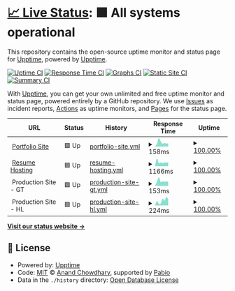 # [📈 Live Status](https://demo.upptime.js.org): <!--live status--> **🟩 All systems operational**

This repository contains the open-source uptime monitor and status page for [Upptime](https://upptime.js.org), powered by [Upptime](https://github.com/upptime/upptime).

[![Uptime CI](https://github.com/duckyfuz/upptime-checker/workflows/Uptime%20CI/badge.svg)](https://github.com/duckyfuz/upptime-checker/actions?query=workflow%3A%22Uptime+CI%22)
[![Response Time CI](https://github.com/duckyfuz/upptime-checker/workflows/Response%20Time%20CI/badge.svg)](https://github.com/duckyfuz/upptime-checker/actions?query=workflow%3A%22Response+Time+CI%22)
[![Graphs CI](https://github.com/duckyfuz/upptime-checker/workflows/Graphs%20CI/badge.svg)](https://github.com/duckyfuz/upptime-checker/actions?query=workflow%3A%22Graphs+CI%22)
[![Static Site CI](https://github.com/duckyfuz/upptime-checker/workflows/Static%20Site%20CI/badge.svg)](https://github.com/duckyfuz/upptime-checker/actions?query=workflow%3A%22Static+Site+CI%22)
[![Summary CI](https://github.com/duckyfuz/upptime-checker/workflows/Summary%20CI/badge.svg)](https://github.com/duckyfuz/upptime-checker/actions?query=workflow%3A%22Summary+CI%22)

With [Upptime](https://upptime.js.org), you can get your own unlimited and free uptime monitor and status page, powered entirely by a GitHub repository. We use [Issues](https://github.com/upptime/upptime/issues) as incident reports, [Actions](https://github.com/duckyfuz/upptime-checker/actions) as uptime monitors, and [Pages](https://demo.upptime.js.org) for the status page.

<!--start: status pages-->
<!-- This summary is generated by Upptime (https://github.com/upptime/upptime) -->
<!-- Do not edit this manually, your changes will be overwritten -->
<!-- prettier-ignore -->
| URL | Status | History | Response Time | Uptime |
| --- | ------ | ------- | ------------- | ------ |
| <img alt="" src="https://icons.duckduckgo.com/ip3/www.kenf.dev.ico" height="13"> [Portfolio Site](https://www.kenf.dev/) | 🟩 Up | [portfolio-site.yml](https://github.com/duckyfuz/upptime-checker/commits/HEAD/history/portfolio-site.yml) | <details><summary><img alt="Response time graph" src="./graphs/portfolio-site/response-time-week.png" height="20"> 158ms</summary><br><a href="https://status.kenf.dev/history/portfolio-site"><img alt="Response time 224" src="https://img.shields.io/endpoint?url=https%3A%2F%2Fraw.githubusercontent.com%2Fduckyfuz%2Fupptime-checker%2FHEAD%2Fapi%2Fportfolio-site%2Fresponse-time.json"></a><br><a href="https://status.kenf.dev/history/portfolio-site"><img alt="24-hour response time 97" src="https://img.shields.io/endpoint?url=https%3A%2F%2Fraw.githubusercontent.com%2Fduckyfuz%2Fupptime-checker%2FHEAD%2Fapi%2Fportfolio-site%2Fresponse-time-day.json"></a><br><a href="https://status.kenf.dev/history/portfolio-site"><img alt="7-day response time 158" src="https://img.shields.io/endpoint?url=https%3A%2F%2Fraw.githubusercontent.com%2Fduckyfuz%2Fupptime-checker%2FHEAD%2Fapi%2Fportfolio-site%2Fresponse-time-week.json"></a><br><a href="https://status.kenf.dev/history/portfolio-site"><img alt="30-day response time 307" src="https://img.shields.io/endpoint?url=https%3A%2F%2Fraw.githubusercontent.com%2Fduckyfuz%2Fupptime-checker%2FHEAD%2Fapi%2Fportfolio-site%2Fresponse-time-month.json"></a><br><a href="https://status.kenf.dev/history/portfolio-site"><img alt="1-year response time 224" src="https://img.shields.io/endpoint?url=https%3A%2F%2Fraw.githubusercontent.com%2Fduckyfuz%2Fupptime-checker%2FHEAD%2Fapi%2Fportfolio-site%2Fresponse-time-year.json"></a></details> | <details><summary><a href="https://status.kenf.dev/history/portfolio-site">100.00%</a></summary><a href="https://status.kenf.dev/history/portfolio-site"><img alt="All-time uptime 99.97%" src="https://img.shields.io/endpoint?url=https%3A%2F%2Fraw.githubusercontent.com%2Fduckyfuz%2Fupptime-checker%2FHEAD%2Fapi%2Fportfolio-site%2Fuptime.json"></a><br><a href="https://status.kenf.dev/history/portfolio-site"><img alt="24-hour uptime 100.00%" src="https://img.shields.io/endpoint?url=https%3A%2F%2Fraw.githubusercontent.com%2Fduckyfuz%2Fupptime-checker%2FHEAD%2Fapi%2Fportfolio-site%2Fuptime-day.json"></a><br><a href="https://status.kenf.dev/history/portfolio-site"><img alt="7-day uptime 100.00%" src="https://img.shields.io/endpoint?url=https%3A%2F%2Fraw.githubusercontent.com%2Fduckyfuz%2Fupptime-checker%2FHEAD%2Fapi%2Fportfolio-site%2Fuptime-week.json"></a><br><a href="https://status.kenf.dev/history/portfolio-site"><img alt="30-day uptime 100.00%" src="https://img.shields.io/endpoint?url=https%3A%2F%2Fraw.githubusercontent.com%2Fduckyfuz%2Fupptime-checker%2FHEAD%2Fapi%2Fportfolio-site%2Fuptime-month.json"></a><br><a href="https://status.kenf.dev/history/portfolio-site"><img alt="1-year uptime 99.97%" src="https://img.shields.io/endpoint?url=https%3A%2F%2Fraw.githubusercontent.com%2Fduckyfuz%2Fupptime-checker%2FHEAD%2Fapi%2Fportfolio-site%2Fuptime-year.json"></a></details>
| <img alt="" src="https://icons.duckduckgo.com/ip3/resume.kenf.dev.ico" height="13"> [Resume Hosting](https://resume.kenf.dev/) | 🟩 Up | [resume-hosting.yml](https://github.com/duckyfuz/upptime-checker/commits/HEAD/history/resume-hosting.yml) | <details><summary><img alt="Response time graph" src="./graphs/resume-hosting/response-time-week.png" height="20"> 1166ms</summary><br><a href="https://status.kenf.dev/history/resume-hosting"><img alt="Response time 972" src="https://img.shields.io/endpoint?url=https%3A%2F%2Fraw.githubusercontent.com%2Fduckyfuz%2Fupptime-checker%2FHEAD%2Fapi%2Fresume-hosting%2Fresponse-time.json"></a><br><a href="https://status.kenf.dev/history/resume-hosting"><img alt="24-hour response time 1193" src="https://img.shields.io/endpoint?url=https%3A%2F%2Fraw.githubusercontent.com%2Fduckyfuz%2Fupptime-checker%2FHEAD%2Fapi%2Fresume-hosting%2Fresponse-time-day.json"></a><br><a href="https://status.kenf.dev/history/resume-hosting"><img alt="7-day response time 1166" src="https://img.shields.io/endpoint?url=https%3A%2F%2Fraw.githubusercontent.com%2Fduckyfuz%2Fupptime-checker%2FHEAD%2Fapi%2Fresume-hosting%2Fresponse-time-week.json"></a><br><a href="https://status.kenf.dev/history/resume-hosting"><img alt="30-day response time 1341" src="https://img.shields.io/endpoint?url=https%3A%2F%2Fraw.githubusercontent.com%2Fduckyfuz%2Fupptime-checker%2FHEAD%2Fapi%2Fresume-hosting%2Fresponse-time-month.json"></a><br><a href="https://status.kenf.dev/history/resume-hosting"><img alt="1-year response time 972" src="https://img.shields.io/endpoint?url=https%3A%2F%2Fraw.githubusercontent.com%2Fduckyfuz%2Fupptime-checker%2FHEAD%2Fapi%2Fresume-hosting%2Fresponse-time-year.json"></a></details> | <details><summary><a href="https://status.kenf.dev/history/resume-hosting">100.00%</a></summary><a href="https://status.kenf.dev/history/resume-hosting"><img alt="All-time uptime 97.42%" src="https://img.shields.io/endpoint?url=https%3A%2F%2Fraw.githubusercontent.com%2Fduckyfuz%2Fupptime-checker%2FHEAD%2Fapi%2Fresume-hosting%2Fuptime.json"></a><br><a href="https://status.kenf.dev/history/resume-hosting"><img alt="24-hour uptime 100.00%" src="https://img.shields.io/endpoint?url=https%3A%2F%2Fraw.githubusercontent.com%2Fduckyfuz%2Fupptime-checker%2FHEAD%2Fapi%2Fresume-hosting%2Fuptime-day.json"></a><br><a href="https://status.kenf.dev/history/resume-hosting"><img alt="7-day uptime 100.00%" src="https://img.shields.io/endpoint?url=https%3A%2F%2Fraw.githubusercontent.com%2Fduckyfuz%2Fupptime-checker%2FHEAD%2Fapi%2Fresume-hosting%2Fuptime-week.json"></a><br><a href="https://status.kenf.dev/history/resume-hosting"><img alt="30-day uptime 100.00%" src="https://img.shields.io/endpoint?url=https%3A%2F%2Fraw.githubusercontent.com%2Fduckyfuz%2Fupptime-checker%2FHEAD%2Fapi%2Fresume-hosting%2Fuptime-month.json"></a><br><a href="https://status.kenf.dev/history/resume-hosting"><img alt="1-year uptime 97.42%" src="https://img.shields.io/endpoint?url=https%3A%2F%2Fraw.githubusercontent.com%2Fduckyfuz%2Fupptime-checker%2FHEAD%2Fapi%2Fresume-hosting%2Fuptime-year.json"></a></details>
| <img alt="" src="https://icons.duckduckgo.com/ip3/null.ico" height="13"> Production Site - GT | 🟩 Up | [production-site-gt.yml](https://github.com/duckyfuz/upptime-checker/commits/HEAD/history/production-site-gt.yml) | <details><summary><img alt="Response time graph" src="./graphs/production-site-gt/response-time-week.png" height="20"> 153ms</summary><br><a href="https://status.kenf.dev/history/production-site-gt"><img alt="Response time 158" src="https://img.shields.io/endpoint?url=https%3A%2F%2Fraw.githubusercontent.com%2Fduckyfuz%2Fupptime-checker%2FHEAD%2Fapi%2Fproduction-site-gt%2Fresponse-time.json"></a><br><a href="https://status.kenf.dev/history/production-site-gt"><img alt="24-hour response time 116" src="https://img.shields.io/endpoint?url=https%3A%2F%2Fraw.githubusercontent.com%2Fduckyfuz%2Fupptime-checker%2FHEAD%2Fapi%2Fproduction-site-gt%2Fresponse-time-day.json"></a><br><a href="https://status.kenf.dev/history/production-site-gt"><img alt="7-day response time 153" src="https://img.shields.io/endpoint?url=https%3A%2F%2Fraw.githubusercontent.com%2Fduckyfuz%2Fupptime-checker%2FHEAD%2Fapi%2Fproduction-site-gt%2Fresponse-time-week.json"></a><br><a href="https://status.kenf.dev/history/production-site-gt"><img alt="30-day response time 175" src="https://img.shields.io/endpoint?url=https%3A%2F%2Fraw.githubusercontent.com%2Fduckyfuz%2Fupptime-checker%2FHEAD%2Fapi%2Fproduction-site-gt%2Fresponse-time-month.json"></a><br><a href="https://status.kenf.dev/history/production-site-gt"><img alt="1-year response time 158" src="https://img.shields.io/endpoint?url=https%3A%2F%2Fraw.githubusercontent.com%2Fduckyfuz%2Fupptime-checker%2FHEAD%2Fapi%2Fproduction-site-gt%2Fresponse-time-year.json"></a></details> | <details><summary><a href="https://status.kenf.dev/history/production-site-gt">100.00%</a></summary><a href="https://status.kenf.dev/history/production-site-gt"><img alt="All-time uptime 99.99%" src="https://img.shields.io/endpoint?url=https%3A%2F%2Fraw.githubusercontent.com%2Fduckyfuz%2Fupptime-checker%2FHEAD%2Fapi%2Fproduction-site-gt%2Fuptime.json"></a><br><a href="https://status.kenf.dev/history/production-site-gt"><img alt="24-hour uptime 100.00%" src="https://img.shields.io/endpoint?url=https%3A%2F%2Fraw.githubusercontent.com%2Fduckyfuz%2Fupptime-checker%2FHEAD%2Fapi%2Fproduction-site-gt%2Fuptime-day.json"></a><br><a href="https://status.kenf.dev/history/production-site-gt"><img alt="7-day uptime 100.00%" src="https://img.shields.io/endpoint?url=https%3A%2F%2Fraw.githubusercontent.com%2Fduckyfuz%2Fupptime-checker%2FHEAD%2Fapi%2Fproduction-site-gt%2Fuptime-week.json"></a><br><a href="https://status.kenf.dev/history/production-site-gt"><img alt="30-day uptime 100.00%" src="https://img.shields.io/endpoint?url=https%3A%2F%2Fraw.githubusercontent.com%2Fduckyfuz%2Fupptime-checker%2FHEAD%2Fapi%2Fproduction-site-gt%2Fuptime-month.json"></a><br><a href="https://status.kenf.dev/history/production-site-gt"><img alt="1-year uptime 99.99%" src="https://img.shields.io/endpoint?url=https%3A%2F%2Fraw.githubusercontent.com%2Fduckyfuz%2Fupptime-checker%2FHEAD%2Fapi%2Fproduction-site-gt%2Fuptime-year.json"></a></details>
| <img alt="" src="https://icons.duckduckgo.com/ip3/null.ico" height="13"> Production Site - HL | 🟩 Up | [production-site-hl.yml](https://github.com/duckyfuz/upptime-checker/commits/HEAD/history/production-site-hl.yml) | <details><summary><img alt="Response time graph" src="./graphs/production-site-hl/response-time-week.png" height="20"> 224ms</summary><br><a href="https://status.kenf.dev/history/production-site-hl"><img alt="Response time 244" src="https://img.shields.io/endpoint?url=https%3A%2F%2Fraw.githubusercontent.com%2Fduckyfuz%2Fupptime-checker%2FHEAD%2Fapi%2Fproduction-site-hl%2Fresponse-time.json"></a><br><a href="https://status.kenf.dev/history/production-site-hl"><img alt="24-hour response time 241" src="https://img.shields.io/endpoint?url=https%3A%2F%2Fraw.githubusercontent.com%2Fduckyfuz%2Fupptime-checker%2FHEAD%2Fapi%2Fproduction-site-hl%2Fresponse-time-day.json"></a><br><a href="https://status.kenf.dev/history/production-site-hl"><img alt="7-day response time 224" src="https://img.shields.io/endpoint?url=https%3A%2F%2Fraw.githubusercontent.com%2Fduckyfuz%2Fupptime-checker%2FHEAD%2Fapi%2Fproduction-site-hl%2Fresponse-time-week.json"></a><br><a href="https://status.kenf.dev/history/production-site-hl"><img alt="30-day response time 231" src="https://img.shields.io/endpoint?url=https%3A%2F%2Fraw.githubusercontent.com%2Fduckyfuz%2Fupptime-checker%2FHEAD%2Fapi%2Fproduction-site-hl%2Fresponse-time-month.json"></a><br><a href="https://status.kenf.dev/history/production-site-hl"><img alt="1-year response time 244" src="https://img.shields.io/endpoint?url=https%3A%2F%2Fraw.githubusercontent.com%2Fduckyfuz%2Fupptime-checker%2FHEAD%2Fapi%2Fproduction-site-hl%2Fresponse-time-year.json"></a></details> | <details><summary><a href="https://status.kenf.dev/history/production-site-hl">100.00%</a></summary><a href="https://status.kenf.dev/history/production-site-hl"><img alt="All-time uptime 99.99%" src="https://img.shields.io/endpoint?url=https%3A%2F%2Fraw.githubusercontent.com%2Fduckyfuz%2Fupptime-checker%2FHEAD%2Fapi%2Fproduction-site-hl%2Fuptime.json"></a><br><a href="https://status.kenf.dev/history/production-site-hl"><img alt="24-hour uptime 100.00%" src="https://img.shields.io/endpoint?url=https%3A%2F%2Fraw.githubusercontent.com%2Fduckyfuz%2Fupptime-checker%2FHEAD%2Fapi%2Fproduction-site-hl%2Fuptime-day.json"></a><br><a href="https://status.kenf.dev/history/production-site-hl"><img alt="7-day uptime 100.00%" src="https://img.shields.io/endpoint?url=https%3A%2F%2Fraw.githubusercontent.com%2Fduckyfuz%2Fupptime-checker%2FHEAD%2Fapi%2Fproduction-site-hl%2Fuptime-week.json"></a><br><a href="https://status.kenf.dev/history/production-site-hl"><img alt="30-day uptime 100.00%" src="https://img.shields.io/endpoint?url=https%3A%2F%2Fraw.githubusercontent.com%2Fduckyfuz%2Fupptime-checker%2FHEAD%2Fapi%2Fproduction-site-hl%2Fuptime-month.json"></a><br><a href="https://status.kenf.dev/history/production-site-hl"><img alt="1-year uptime 99.99%" src="https://img.shields.io/endpoint?url=https%3A%2F%2Fraw.githubusercontent.com%2Fduckyfuz%2Fupptime-checker%2FHEAD%2Fapi%2Fproduction-site-hl%2Fuptime-year.json"></a></details>

<!--end: status pages-->

[**Visit our status website →**](https://demo.upptime.js.org)

## 📄 License

- Powered by: [Upptime](https://github.com/upptime/upptime)
- Code: [MIT](./LICENSE) © [Anand Chowdhary](https://anandchowdhary.com), supported by [Pabio](https://pabio.com)
- Data in the `./history` directory: [Open Database License](https://opendatacommons.org/licenses/odbl/1-0/)
